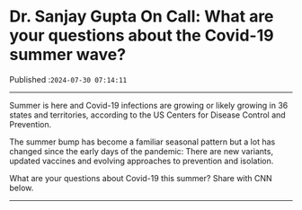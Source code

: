 # Dr. Sanjay Gupta On Call: What are your questions about the Covid-19 summer wave?

Published :`2024-07-30 07:14:11`

---

Summer is here and Covid-19 infections are growing or likely growing in 36 states and territories, according to the US Centers for Disease Control and Prevention.

The summer bump has become a familiar seasonal pattern but a lot has changed since the early days of the pandemic: There are new variants, updated vaccines and evolving approaches to prevention and isolation.

What are your questions about Covid-19 this summer? Share with CNN below.

---

